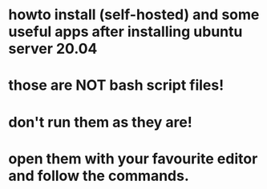 # howto install (self-hosted) and some useful apps after installing ubuntu server 20.04
# those are NOT bash script files!
# don't run them as they are!
# open them with your favourite editor and follow the commands.
